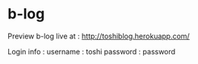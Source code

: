 # b-log
Preview b-log live at :
http://toshiblog.herokuapp.com/

Login info :
username : toshi
password : password
